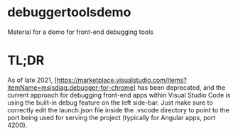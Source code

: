 # debuggertoolsdemo
Material for a demo for front-end debugging tools
# TL;DR

As of late 2021, [https://marketplace.visualstudio.com/items?itemName=msjsdiag.debugger-for-chrome] has been deprecated, and the current approach for debugging front-end apps within Visual Studio Code is using the built-in debug feature on the left side-bar.
Just make sure to correctly edit the launch.json file inside the .vscode directory to point to the port being used for serving the project (typically for Angular apps, port 4200).